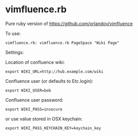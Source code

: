 vimfluence.rb
=============

Pure ruby version of https://github.com/orlandov/vimfluence

To use:

`vimfluence.rb: vimfluence.rb PageSpace "Wiki Page"`

Settings:

Location of confluence wiki:

`export WIKI_URL=http://hub.example.com/wiki`

Confluence user (or defaults to Etc.login):

`export WIKI_USER=bob`

Confluence user password:

`export WIKI_PASS=insecure`

or use value stored in OSX keychain:

`export WIKI_PASS_KEYCHAIN_KEY=keychain_key`
